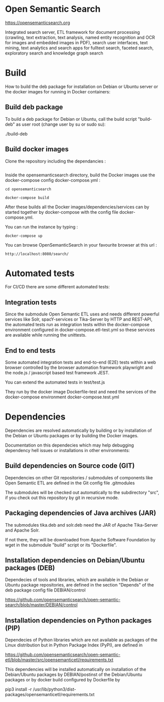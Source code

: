 # Open Semantic Search
https://opensemanticsearch.org

Integrated search server, ETL framework for document processing (crawling, text extraction, text analysis, named entity recognition and OCR for images and embedded images in PDF), search user interfaces, text mining, text analytics and search apps for fulltext search, faceted search, exploratory search and knowledge graph search


# Build

How to build the deb package for installation on Debian or Ubuntu server or the docker images for running in Docker containers:


## Build deb package

To build a deb package for Debian or Ubuntu, call the build script "build-deb" as user root (change user by su or sudo su):

./build-deb


## Build docker images

Clone the repository including the dependancies : 

```git clone --recurse-submodules --remote-submodules https://github.com/opensemanticsearch/open-semantic-search.git
```

Inside the opensemanticsearch directory, build the Docker images use the docker-compose config docker-compose.yml : 
```
cd opensemanticsearch
```
```
docker-compose build
```

After these builds all the Docker images/dependencies/services can by started together by docker-compose with the config file docker-compose.yml.

You can run the instance by typing : 


```
docker-compose up
```


You can browse OpenSemanticSearch in your favourite browser at this url : 

```
http://localhost:8080/search/
```



# Automated tests

For CI/CD there are some different automated tests:

## Integration tests

Since the submodule Open Semantic ETL uses and needs different powerful services like Solr, spacY-services or Tika-Server by HTTP and REST-API, the automated tests run as integration tests within the docker-compose environment configured in docker-compose.etl-test.yml so these services are available while running the unittests.

## End to end tests

Some automated integration tests and end-to-end (E2E) tests within a web browser controlled by the browser automation framework playwright and the node.js / javascript based test framework JEST.

You can extend the automated tests in test/test.js

They run by the docker image Dockerfile-test and need the services of the docker-compose environment docker-compose.test.yml


# Dependencies

Dependencies are resolved automatically by building or by installation of the Debian or Ubuntu packages or by building the Docker images.

Documentation on this dependecies which may help debugging dependency hell issues or installations in other environments:

## Build dependencies on Source code (GIT)

Dependencies on other Git repositories / submodules of components like Open Semantic ETL are defined in the Git config file .gitmodules

The submodules will be checked out automatically to the subdirectory "src", if you check out this repository by git in recursive mode.

## Packaging dependencies of Java archives (JAR)

The submodules tika.deb and solr.deb need the JAR of Apache Tika-Server and Apache Solr.

If not there, they will be downloaded from Apache Software Foundation by wget in the submodule "build" script or its "Dockerfile".

## Installation dependencies on Debian/Ubuntu packages (DEB)

Dependecies of tools and libraries, which are available in the Debian or Ubuntu package repositories, are defined in the section "Depends" of the deb package config file DEBIAN/control

https://github.com/opensemanticsearch/open-semantic-search/blob/master/DEBIAN/control

## Installation dependencies on Python packages (PIP)

Dependecies of Python libraries which are not available as packages of the Linux distribution but in Python Package Index (PyPI), are defined in

https://github.com/opensemanticsearch/open-semantic-etl/blob/master/src/opensemanticetl/requirements.txt

This dependencies will be installed automatically on installation of the Debian/Ubuntu packages by DEBIAN/postinst of the Debian/Ubuntu packages or by docker build configured by Dockerfile by

pip3 install -r /usr/lib/python3/dist-packages/opensemanticetl/requirements.txt

